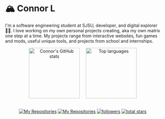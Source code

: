 # 🏔️ Connor L

I'm a software engineering student at SJSU, developer, and digital explorer 🚵‍♂️. I love working on my own personal projects creating, aka my own matrix one step at a time. My projects range from interactive websites, fun games and mods, useful unique tools, and projects from school and internships.

<div align="center">
  <img
    alt="Connor's GitHub stats"
    src="https://github-readme-stats.vercel.app/api?username=kingsand08&show_icons=true&theme=tokyonight"
    height="165"
  />
  &nbsp;&nbsp;&nbsp;
  <img
    alt="Top languages"
    src="https://github-readme-stats.vercel.app/api/top-langs/?username=kingsand08&layout=compact&theme=tokyonight"
    height="165"
  />
</div>
&nbsp;
   <p align="center">
      <a href="https://github.com/KingSand08?tab=repositories">
         <img alt="My Repositories" title="My Repositories" src="https://custom-icon-badges.demolab.com/badge/-My%20Repos-red?style=for-the-badge&logoColor=white&logo=repo"/></a> 
      <a href="https://www.linkedin.com/in/connor-linville-219422216/">
         <img alt="My Repositories" title="My Repositories" src="https://custom-icon-badges.demolab.com/badge/-My%20LinkedIn-blue?color=0178d5&style=for-the-badge&logoColor=0178d5&logo=default-linkedin-logo"/></a> 
      <a href="https://github.com/ForrestKnight?tab=followers">
         <img alt="followers" title="Follow me on Github" src="https://custom-icon-badges.demolab.com/github/followers/Kingsand08?color=236ad3&labelColor=1155ba&style=for-the-badge&logo=person-add&label=Follow&logoColor=white"/></a>
      <a href="https://github.com/ForrestKnight?tab=repositories&sort=stargazers">
         <img alt="total stars" title="Total stars on GitHub" src="https://custom-icon-badges.demolab.com/github/stars/Kingsand08?color=55960c&style=for-the-badge&labelColor=488207&logo=star"/></a>
   </p>


<!--
**KingSand08/KingSand08** is a ✨ _special_ ✨ repository because its `README.md` (this file) appears on your GitHub profile.

Here are some ideas to get you started:

- 🔭 I’m currently working on ...
- 🌱 I’m currently learning ...
- 👯 I’m looking to collaborate on ...
- 🤔 I’m looking for help with ...
- 💬 Ask me about ...
- 📫 How to reach me: ...
- 😄 Pronouns: ...
- ⚡ Fun fact: ...
-->
